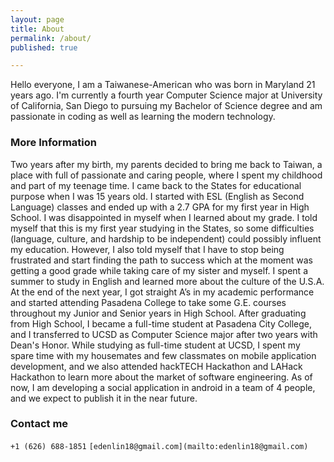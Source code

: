```yaml
---
layout: page
title: About
permalink: /about/
published: true

---
```




Hello everyone, I am a Taiwanese-American who was born in Maryland 21 years ago.
I'm currently a fourth year Computer Science major at University of California, San Diego  to pursuing my Bachelor of Science degree and am passionate in coding as well as learning the modern technology.

### More Information

Two years after my birth, my parents decided to bring me back to Taiwan, a place with full of passionate and caring people, where I spent my childhood and part of my teenage time. I came back to the States for educational purpose when I was 15 years old. I started with ESL (English as Second Language) classes and ended up with a 2.7 GPA for my first year in High School. I was disappointed in myself when I learned about my grade. I told myself that this is my first year studying in the States, so some difficulties (language, culture, and hardship to be independent) could possibly influent my education. However, I also told myself that I have to stop being frustrated and start finding the path to success which at the moment was getting a good grade while taking care of my sister and myself. I spent a summer to study in English and learned more about the culture of the U.S.A. At the end of the next year, I got straight A’s in my academic performance and started attending Pasadena College to take some G.E. courses throughout my Junior and Senior years in High School. After graduating from High School, I became a full-time student at Pasadena City College, and I transferred to UCSD as Computer Science major after two years with Dean's Honor. While studying as full-time student at UCSD, I spent my spare time with my housemates and few classmates on mobile application development, and we also attended hackTECH Hackathon and LAHack Hackathon to learn more about the market of software engineering. As of now, I am developing a social application in android in a team of 4 people, and we expect to publish it in the near future.


### Contact me

`+1 (626) 688-1851`
`[edenlin18@gmail.com](mailto:edenlin18@gmail.com)`
